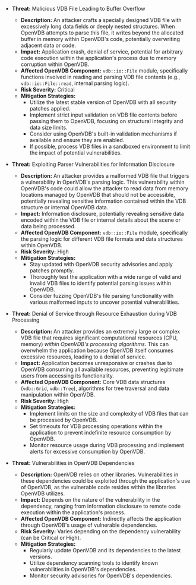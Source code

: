 *   **Threat:** Malicious VDB File Leading to Buffer Overflow
    *   **Description:** An attacker crafts a specially designed VDB file with excessively long data fields or deeply nested structures. When OpenVDB attempts to parse this file, it writes beyond the allocated buffer in memory within OpenVDB's code, potentially overwriting adjacent data or code.
    *   **Impact:** Application crash, denial of service, potential for arbitrary code execution within the application's process due to memory corruption within OpenVDB.
    *   **Affected OpenVDB Component:** `vdb::io::File` module, specifically functions involved in reading and parsing VDB file contents (e.g., `vdb::io::File::read`, internal parsing logic).
    *   **Risk Severity:** Critical
    *   **Mitigation Strategies:**
        *   Utilize the latest stable version of OpenVDB with all security patches applied.
        *   Implement strict input validation on VDB file contents before passing them to OpenVDB, focusing on structural integrity and data size limits.
        *   Consider using OpenVDB's built-in validation mechanisms if available and ensure they are enabled.
        *   If possible, process VDB files in a sandboxed environment to limit the impact of potential vulnerabilities.

*   **Threat:** Exploiting Parser Vulnerabilities for Information Disclosure
    *   **Description:** An attacker provides a malformed VDB file that triggers a vulnerability in OpenVDB's parsing logic. This vulnerability within OpenVDB's code could allow the attacker to read data from memory locations managed by OpenVDB that should not be accessible, potentially revealing sensitive information contained within the VDB structure or internal OpenVDB data.
    *   **Impact:** Information disclosure, potentially revealing sensitive data encoded within the VDB file or internal details about the scene or data being processed.
    *   **Affected OpenVDB Component:** `vdb::io::File` module, specifically the parsing logic for different VDB file formats and data structures within OpenVDB.
    *   **Risk Severity:** High
    *   **Mitigation Strategies:**
        *   Stay updated with OpenVDB security advisories and apply patches promptly.
        *   Thoroughly test the application with a wide range of valid and invalid VDB files to identify potential parsing issues within OpenVDB.
        *   Consider fuzzing OpenVDB's file parsing functionality with various malformed inputs to uncover potential vulnerabilities.

*   **Threat:** Denial of Service through Resource Exhaustion during VDB Processing
    *   **Description:** An attacker provides an extremely large or complex VDB file that requires significant computational resources (CPU, memory) *within OpenVDB's processing algorithms*. This can overwhelm the application because OpenVDB itself consumes excessive resources, leading to a denial of service.
    *   **Impact:** Application becomes unresponsive or crashes due to OpenVDB consuming all available resources, preventing legitimate users from accessing its functionality.
    *   **Affected OpenVDB Component:** Core VDB data structures (`vdb::Grid`, `vdb::Tree`), algorithms for tree traversal and data manipulation within OpenVDB.
    *   **Risk Severity:** High
    *   **Mitigation Strategies:**
        *   Implement limits on the size and complexity of VDB files that can be processed by OpenVDB.
        *   Set timeouts for VDB processing operations within the application to prevent indefinite resource consumption by OpenVDB.
        *   Monitor resource usage during VDB processing and implement alerts for excessive consumption by OpenVDB.

*   **Threat:** Vulnerabilities in OpenVDB Dependencies
    *   **Description:** OpenVDB relies on other libraries. Vulnerabilities in these dependencies could be exploited through the application's use of OpenVDB, as the vulnerable code resides within the libraries OpenVDB utilizes.
    *   **Impact:**  Depends on the nature of the vulnerability in the dependency, ranging from information disclosure to remote code execution within the application's process.
    *   **Affected OpenVDB Component:**  Indirectly affects the application through OpenVDB's usage of vulnerable dependencies.
    *   **Risk Severity:** Varies depending on the dependency vulnerability (can be Critical or High).
    *   **Mitigation Strategies:**
        *   Regularly update OpenVDB and its dependencies to the latest versions.
        *   Utilize dependency scanning tools to identify known vulnerabilities in OpenVDB's dependencies.
        *   Monitor security advisories for OpenVDB's dependencies.